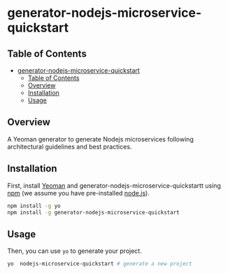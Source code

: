 # generator-nodejs-microservice-quickstart 

## Table of Contents

- [generator-nodejs-microservice-quickstart](#generator-nodejs-microservice-quickstart)
  - [Table of Contents](#table-of-contents)
  - [Overview](#overview)
  - [Installation](#installation)
  - [Usage](#usage)

## Overview

A Yeoman generator to generate Nodejs microservices following architectural guidelines and best practices.

## Installation

First, install [Yeoman](http://yeoman.io) and generator-nodejs-microservice-quickstartt using [npm](https://www.npmjs.com/) (we assume you have pre-installed [node.js](https://nodejs.org/)).

```bash
npm install -g yo
npm install -g generator-nodejs-microservice-quickstart
```
## Usage

Then, you can use `yo` to generate your project.

```bash
yo  nodejs-microservice-quickstart # generate a new project
```


